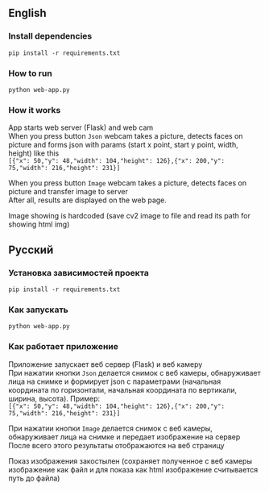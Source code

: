 ## English
### Install dependencies
`pip install -r requirements.txt`

### How to run
`python web-app.py`

### How it works
App starts web server (Flask) and web cam<br>
When you press button `Json` webcam takes a picture, detects faces on picture and forms json with params (start x point, start y point, width, height) like this <br>
`[{"x": 50,"y": 48,"width": 104,"height": 126},{"x": 200,"y": 75,"width": 216,"height": 231}]` 

When you press button `Image` webcam takes a picture, detects faces on picture and transfer image to server<br>
After all, results are displayed on the web page.

Image showing is hardcoded (save cv2 image to file and read its path for showing html img)

## Русский
### Установка зависимостей проекта
`pip install -r requirements.txt`

### Как запускать
`python web-app.py`

### Как работает приложение
Приложение запускает веб сервер (Flask) и веб камеру<br>
При нажатии кнопки `Json` делается снимок с веб камеры, обнаруживает лица на снимке и формирует json с параметрами (начальная координата по горизонтали, начальная координата по вертикали, ширина, высота). Пример:<br>
`[{"x": 50,"y": 48,"width": 104,"height": 126},{"x": 200,"y": 75,"width": 216,"height": 231}]` 

При нажатии кнопки `Image` делается снимок с веб камеры, обнаруживает лица на снимке и передает изображение на сервер<br>
После всего этого результаты отображаются на веб страницу

Показ изображения закостылен (сохраняет полученное с веб камеры изображение как файл и для показа как html изображение считывается путь до файла)